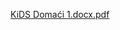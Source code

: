 [KiDS Domaći 1.docx.pdf](https://github.com/VanjaRadulovic/KiDS-Keyword-Counter/files/14466820/KiDS.Domaci.1.docx.pdf)
